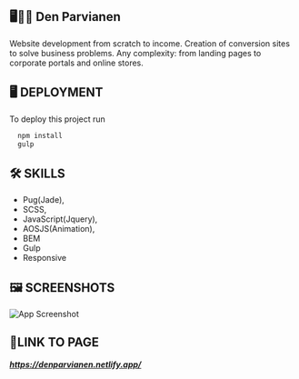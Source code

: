
## 🖥️👨‍💻 **Den Parvianen**

Website development from scratch to income.
Creation of conversion sites to solve business problems. Any complexity: from landing pages to corporate portals and online stores.

## 🖥️ **DEPLOYMENT**

To deploy this project run

```bash
  npm install
  gulp
```


## 🛠 **SKILLS**
- Pug(Jade),
- SCSS, 
- JavaScript(Jquery),
- AOSJS(Animation),
- BEM
- Gulp
- Responsive


## 🖼️ **SCREENSHOTS**

![App Screenshot](https://i.ibb.co/m8gmcs2/Den-Parvianen.jpg)


## 🔗**LINK TO PAGE**

***https://denparvianen.netlify.app/***

